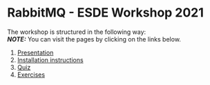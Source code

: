 # RabbitMQ - ESDE Workshop 2021
The workshop is structured in the following way:  
**_NOTE:_** You can visit the pages by clicking on the links below.  
1. [Presentation](presentation/index.html)
1. [Installation instructions](getting_started.md)
1. [Quiz](quiz.md)
1. [Exercises](exercises.md)